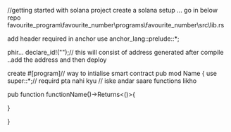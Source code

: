 //getting started with solana project
create a solana setup ... go in below repo
favourite_program\favourite_number\programs\favourite_number\src\lib.rs

add header required in anchor 
use anchor_lang::prelude::*;

phir... 
declare_id!("");// this will consist of address generated after compile ..add the address and then deploy


create
#[program]// way to intialise smart contract
pub mod Name {
    use super::*;// requird pta nahi kyu
// iske andar saare functions likho 

pub function functionName()->Returns<()>{
    
}



}

